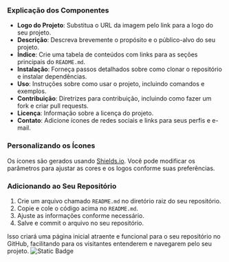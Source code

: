 
### Explicação dos Componentes

- **Logo do Projeto**: Substitua o URL da imagem pelo link para a logo do seu projeto.
- **Descrição**: Descreva brevemente o propósito e o público-alvo do seu projeto.
- **Índice**: Crie uma tabela de conteúdos com links para as seções principais do `README.md`.
- **Instalação**: Forneça passos detalhados sobre como clonar o repositório e instalar dependências.
- **Uso**: Instruções sobre como usar o projeto, incluindo comandos e exemplos.
- **Contribuição**: Diretrizes para contribuição, incluindo como fazer um fork e criar pull requests.
- **Licença**: Informação sobre a licença do projeto.
- **Contato**: Adicione ícones de redes sociais e links para seus perfis e e-mail.

### Personalizando os Ícones

Os ícones são gerados usando [Shields.io](https://shields.io/). Você pode modificar os parâmetros para ajustar as cores e os logos conforme suas preferências.

### Adicionando ao Seu Repositório

1. Crie um arquivo chamado `README.md` no diretório raiz do seu repositório.
2. Copie e cole o código acima no `README.md`.
3. Ajuste as informações conforme necessário.
4. Salve e commit o arquivo no seu repositório.

Isso criará uma página inicial atraente e funcional para o seu repositório no GitHub, facilitando para os visitantes entenderem e navegarem pelo seu projeto.
![Static Badge](https://img.shields.io/badge/:badgeContent)
